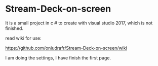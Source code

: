 # Stream-Deck-on-screen
It is a small project in c # to create with visual studio 2017, which is not finished.

read wiki for use:

https://github.com/oniudrafr/Stream-Deck-on-screen/wiki

I am doing the settings, I have finish the first page.
